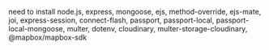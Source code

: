 need to install node.js, express, mongoose, ejs, method-override, 
ejs-mate, joi, express-session, connect-flash, passport, 
passport-local, passport-local-mongoose, 
multer, dotenv, cloudinary, multer-storage-cloudinary,
@mapbox/mapbox-sdk

